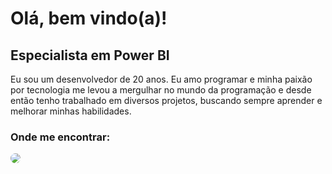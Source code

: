 Olá, bem vindo(a)!
==========================


Especialista em Power BI
-----------------------------

Eu sou um desenvolvedor de 20 anos. Eu amo programar e minha paixão por tecnologia me levou a mergulhar no mundo da programação e desde então tenho trabalhado em diversos projetos, buscando sempre aprender e melhorar minhas habilidades.



### Onde me encontrar:
<div align="start"> 
<a href="https://www.linkedin.com/in/viniciusdesamartins/" target="_blank"><img src="https://img.shields.io/badge/-LinkedIn-%230077B5?style=for-the-badge&logo=linkedin&logoColor=white" style="border-radius: 30px" target="_blank"></a> 
 </div>


